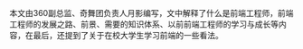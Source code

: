 本文由360副总监、奇舞团负责人月影编写，文中解释了什么是前端工程师，前端工程师的发展之路、前景、需要的知识体系、以前前端工程师的学习与成长等内容，在最后，还提到了关于在校大学生学习前端的一些看法。
